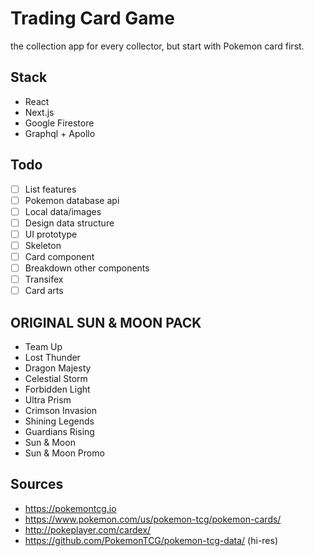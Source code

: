 # Trading Card Game
the collection app for every collector, but start with Pokemon card first.

## Stack
- React
- Next.js
- Google Firestore
- Graphql + Apollo

## Todo
- [ ] List features
- [ ] Pokemon database api
- [ ] Local data/images 
- [ ] Design data structure
- [ ] UI prototype
- [ ] Skeleton 
- [ ] Card component
- [ ] Breakdown other components
- [ ] Transifex
- [ ] Card arts

## ORIGINAL SUN & MOON PACK
- Team Up
- Lost Thunder
- Dragon Majesty
- Celestial Storm
- Forbidden Light
- Ultra Prism
- Crimson Invasion
- Shining Legends
- Guardians Rising
- Sun & Moon
- Sun & Moon Promo

## Sources
- https://pokemontcg.io
- https://www.pokemon.com/us/pokemon-tcg/pokemon-cards/
- http://pokeplayer.com/cardex/
- https://github.com/PokemonTCG/pokemon-tcg-data/ (hi-res)
